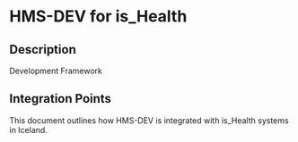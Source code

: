 # HMS-DEV for is_Health

## Description

Development Framework

## Integration Points

This document outlines how HMS-DEV is integrated with is_Health systems in Iceland.
